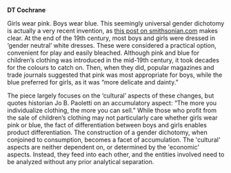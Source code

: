 <b>DT Cochrane</b>

Girls wear pink. Boys wear blue. This seemingly universal gender dichotomy is actually a very recent invention, as <a href="http://www.smithsonianmag.com/arts-culture/When-Did-Girls-Start-Wearing-Pink.html?c=y&amp;story=fullstory" target="_blank" rel="noopener noreferrer">this post on smithsonian.com</a> makes clear. At the end of the 19th century, most boys and girls were dressed in ‘gender neutral’ white dresses. These were considered a practical option, convenient for play and easily bleached. Although pink and blue for children’s clothing was introduced in the mid-19th century, it took decades for the colours to catch on. Then, when they did, popular magazines and trade journals suggested that pink was most appropriate for boys, while the blue preferred for girls, as it was “more delicate and dainty.” 

The piece largely focuses on the ‘cultural’ aspects of these changes, but quotes historian Jo B. Paoletti on an accumulatory aspect: “The more you individualize clothing, the more you can sell.” While those who profit from the sale of children’s clothing may not particularly care whether girls wear pink or blue, the fact of differentiation between boys and girls enables product differentiation. The construction of a gender dichotomy, when conjoined to consumption, becomes a facet of accumulation. The 'cultural' aspects are neither dependent on, or determined by the 'economic' aspects. Instead, they feed into each other, and the  entities involved need to be analyzed without any prior analytical separation.
